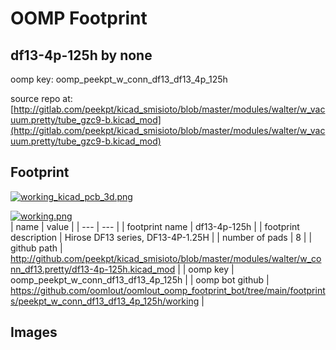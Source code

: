 # OOMP Footprint  
## df13-4p-125h  by none  
  
oomp key: oomp_peekpt_w_conn_df13_df13_4p_125h  
  
source repo at: [http://gitlab.com/peekpt/kicad_smisioto/blob/master/modules/walter/w_vacuum.pretty/tube_gzc9-b.kicad_mod](http://gitlab.com/peekpt/kicad_smisioto/blob/master/modules/walter/w_vacuum.pretty/tube_gzc9-b.kicad_mod)  
## Footprint  
  
[![working_kicad_pcb_3d.png](working_kicad_pcb_3d_600.png)](working_kicad_pcb_3d.png)  
  
[![working.png](working_600.png)](working.png)  
| name | value | 
| --- | --- | 
| footprint name | df13-4p-125h | 
| footprint description | Hirose DF13 series, DF13-4P-1.25H | 
| number of pads | 8 | 
| github path | http://github.com/peekpt/kicad_smisioto/blob/master/modules/walter/w_conn_df13.pretty/df13-4p-125h.kicad_mod | 
| oomp key | oomp_peekpt_w_conn_df13_df13_4p_125h | 
| oomp bot github | https://github.com/oomlout/oomlout_oomp_footprint_bot/tree/main/footprints/peekpt_w_conn_df13_df13_4p_125h/working | 
## Images  

